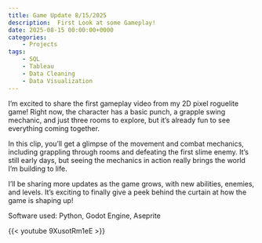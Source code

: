 ```yaml
---
title: Game Update 8/15/2025
description:  First Look at some Gameplay!
date: 2025-08-15 00:00:00+0000
categories:
    - Projects
tags:
    - SQL
    - Tableau
    - Data Cleaning
    - Data Visualization
---
```


I’m excited to share the first gameplay video from my 2D pixel roguelite game! Right now, the character has a basic punch, a grapple swing mechanic, and just three rooms to explore, but it’s already fun to see everything coming together.

In this clip, you’ll get a glimpse of the movement and combat mechanics, including grappling through rooms and defeating the first slime enemy. It’s still early days, but seeing the mechanics in action really brings the world I’m building to life.

I’ll be sharing more updates as the game grows, with new abilities, enemies, and levels. It’s exciting to finally give a peek behind the curtain at how the game is shaping up!

Software used: Python, Godot Engine, Aseprite

{{< youtube 9XusotRm1eE >}}
